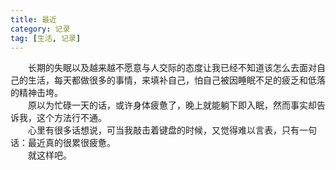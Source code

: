 ```yaml
---
title: 最近
category: 记录
tag: [生活, 记录]
---
```


&emsp;&emsp;长期的失眠以及越来越不愿意与人交际的态度让我已经不知道该怎么去面对自己的生活，每天都做很多的事情，来填补自己，怕自己被因睡眠不足的疲乏和低落的精神击垮。<br>
&emsp;&emsp;原以为忙碌一天的话，或许身体疲惫了，晚上就能躺下即入眠，然而事实却告诉我，这个方法行不通。<br>
&emsp;&emsp;心里有很多话想说，可当我敲击着键盘的时候，又觉得难以言表，只有一句话：最近真的很累很疲惫。<br>
&emsp;&emsp;就这样吧。<br>
